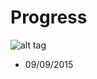 # Progress
![alt tag](http://qph.is.quoracdn.net/main-qimg-b16f51dd99f0378ea6c3099c5c3d0493?convert_to_webp=true)
- 09/09/2015


